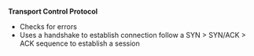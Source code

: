 **Transport Control Protocol** 
- Checks for errors
- Uses a handshake to establish connection
 follow a SYN > SYN/ACK > ACK sequence to establish a session